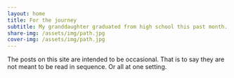 ```yaml
---
layout: home
title: For the journey 
subtitle: My granddaughter graduated from high school this past month.
share-img: /assets/img/path.jpg
cover-img: /assets/img/path.jpg
---
```


The posts on this site are intended to be occasional. That is to say they are
not meant to be read in sequence. Or all at one setting. 


